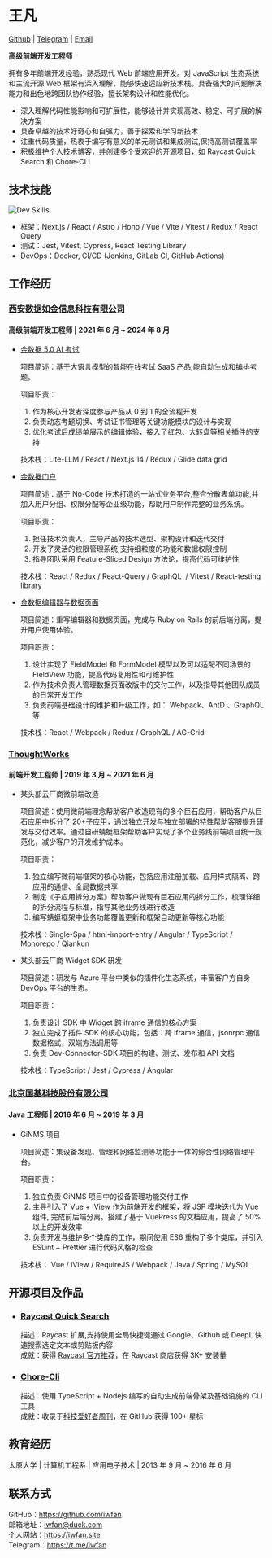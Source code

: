 # 王凡

[Github](https://github.com/iwfan) | [Telegram](https://t.me/iwfan) | [Email](iwfan@duck.com)

**高级前端开发工程师**

拥有多年前端开发经验，熟悉现代 Web 前端应用开发。对 JavaScript 生态系统和主流开源 Web 框架有深入理解，能够快速适应新技术栈。具备强大的问题解决能力和出色地跨团队协作经验，擅长架构设计和性能优化。

- 深入理解代码性能影响和可扩展性，能够设计并实现高效、稳定、可扩展的解决方案
- 具备卓越的技术好奇心和自驱力，善于探索和学习新技术
- 注重代码质量，热衷于编写有意义的单元测试和集成测试,保持高测试覆盖率
- 积极维护个人技术博客，并创建多个受欢迎的开源项目，如 Raycast Quick Search 和 Chore-CLI

## 技术技能

![Dev Skills](https://skillicons.dev/icons?i=ts,react,nextjs,redux,astro,angular,vue,tailwind,html,css,apollo,graphql,neovim,bash,vscode,git,github,bun,cypress,docker,cloudflare,sentry,supabase,jenkins&perline=12)

- 框架：Next.js / React / Astro / Hono / Vue / Vite / Vitest / Redux / React Query
- 测试：Jest, Vitest, Cypress, React Testing Library
- DevOps：Docker, CI/CD (Jenkins, GitLab CI, GitHub Actions)

## 工作经历

### [西安数据如金信息科技有限公司](https://jinshuju.net)

#### 高级前端开发工程师 | 2021 年 6 月 ~ 2024 年 8 月

- [金数据 5.0 AI 考试](https://5.jinshuju.net)

  项目简述：基于大语言模型的智能在线考试 SaaS 产品,能自动生成和编排考题。

  项目职责：

  1. 作为核心开发者深度参与产品从 0 到 1 的全流程开发
  2. 负责动态考题切换、考试证书管理等关键功能模块的设计与实现
  3. 优化考试后成绩单展示的编辑体验，接入了红包、大转盘等相关插件的支持

  技术栈：Lite-LLM / React / Next.js 14 / Redux / Glide data grid

- [金数据门户](https://jinshuju.net/portals)

  项目简述：基于 No-Code 技术打造的一站式业务平台,整合分散表单功能,并加入用户分组、权限分配等企业级功能，帮助用户制作完整的业务系统。

  项目职责：

  1. 担任技术负责人，主导产品的技术选型、架构设计和迭代交付
  2. 开发了灵活的权限管理系统,支持细粒度的功能和数据权限控制
  3. 指导团队采用 Feature-Sliced Design 方法论，提高代码可维护性

  技术栈：React / Redux / React-Query / GraphQL  / Vitest / React-testing library

- [金数据编辑器与数据页面](https://jinshuju.net/home)

  项目简述：重写编辑器和数据页面，完成与 Ruby on Rails 的前后端分离，提升用户使用体验。

  项目职责：

  1. 设计实现了 FieldModel 和 FormModel 模型以及可以适配不同场景的 FieldView 功能，提高代码复用性和可维护性
  2. 作为技术负责人管理数据页面改版中的交付工作，以及指导其他团队成员的日常开发工作
  3. 负责前端基础设计的维护和升级工作，如： Webpack、AntD 、GraphQL 等

  技术栈：React / Webpack / Redux / GraphQL / AG-Grid

### [ThoughtWorks](https://www.thoughtworks.com/)

#### 前端开发工程师 | 2019 年 3 月 ~ 2021 年 6 月

- 某头部云厂商微前端改造

  项目简述：使用微前端理念帮助客户改造现有的多个巨石应用，帮助客户从巨石应用中拆分了 20+子应用，通过独立开发与独立部署的特性帮助客服提升研发与交付效率。通过自研蜻蜓框架帮助客户实现了多个业务线前端项目统一规范化，减少客户的开发维护成本。

  项目职责：

  1. 独立编写微前端框架的核心功能，包括应用注册加载、应用样式隔离、跨应用的通信、全局数据共享
  2. 制定《子应用拆分方案》帮助客户做现有巨石应用的拆分工作，梳理详细的拆分流程与标准，指导其他业务线进行改造
  3. 编写蜻蜓框架中业务功能覆盖更新和框架自动更新等核心功能

  技术栈：Single-Spa / html-import-entry / Angular / TypeScript / Monorepo / Qiankun

- 某头部云厂商 Widget SDK 研发

  项目简述：研发与 Azure 平台中类似的插件化生态系统，丰富客户方自身 DevOps 平台的生态。

  项目职责：

  1. 负责设计 SDK 中 Widget 跨 iframe 通信的核心方案
  2. 独立完成了插件 SDK 的核心功能，包括：跨 iframe 通信，jsonrpc 通信数据格式，双端方法调用等
  3. 负责 Dev-Connector-SDK 项目的构建、测试、发布和 API 文档

  技术栈：TypeScript / Jest / Cypress / Angular

### [北京国基科技股份有限公司](http://www.bnc.com.cn/)

#### Java 工程师 | 2016 年 6 月 ~ 2019 年 3 月

- GiNMS 项目

  项目简述：集设备发现、管理和网络监测等功能于一体的综合性网络管理平台。

  项目职责：

  1. 独立负责 GiNMS 项目中的设备管理功能交付工作
  2. 主导引入了 Vue + iView 作为前端开发的框架，将 JSP 模块迭代为 Vue 组件, 完成前后端分离。搭建了基于 VuePress 的文档应用，提高了 50% 以上的开发效率
  3. 负责开发与维护多个类库的工作，期间使用 ES6 重构了多个类库，并引入 ESLint + Prettier 进行代码风格的检查

  技术栈： Vue / iView / RequireJS / Webpack / Java / Spring / MySQL

## 开源项目及作品

- ### [Raycast Quick Search](https://www.raycast.com/iwfan/quick-search)

  描述：Raycast 扩展,支持使用全局快捷键通过 Google、Github 或 DeepL 快速搜索选定文本或剪贴板内容 \
  成就：获得 [Raycast 官方推荐](https://www.raycast.com/changelog/1-27-0)，在 Raycast 商店获得 3K+ 安装量

- ### [Chore-Cli](https://github.com/iwfan/chore-cli)

  描述：使用 TypeScript + Nodejs 编写的自动生成前端骨架及基础设施的 CLI 工具 \
  成就：收录于[科技爱好者周刊](https://www.ruanyifeng.com/blog/2021/04/weekly-issue-156.html)，在 GitHub 获得 100+ 星标

## 教育经历

太原大学 | 计算机工程系 | 应用电子技术 | 2013 年 9 月 ~ 2016 年 6 月

## 联系方式

GitHub：https://github.com/iwfan \
邮箱地址：iwfan@duck.com \
个人网站：https://iwfan.site \
Telegram：https://t.me/iwfan
